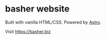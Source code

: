 # basher website

Built with vanilla HTML/CSS.
Powered by [Astro](https://astro.build/).

Visit https://basher.biz
